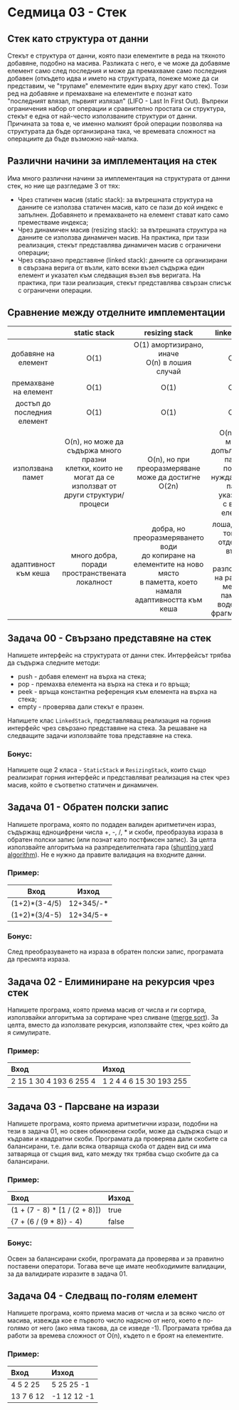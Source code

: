 # Седмица 03 - Стек

## Стек като структура от данни
Стекът е структура от данни, която пази елементите в реда на тяхното добавяне, подобно на масива. Разликата с него, е че може да добавяме елемент само след последния и може да премахваме само последния добавен (откъдето идва и името на структурата, понеже може да си представим, че "трупаме" елементите един върху друг като стек). Този ред на добавяне и премахване на елементите е познат като "последният влязал, първият излязал" (LIFO - Last In First Out). Въпреки ограничения набор от операции и сравнително простата си структура, стекът е една от най-често използваните структури от данни. Причината за това е, че именно малкият брой операции позволява на структурата да бъде организирана така, че времевата сложност на операциите да бъде възможно най-малка. 

## Различни начини за имплементация на стек
Има много различни начини за имплементация на структурата от данни стек, но ние ще разгледаме 3 от тях:

- Чрез статичен масив (static stack): за вътрешната структура на данните се използва статичен масив, като се пази до кой индекс е запълнен. Добавянето и премахването на елемент стават като само преместваме индекса;
- Чрез динамичен масив (resizing stack): за вътрешната структура на данните се използва динамичен масив. На практика, при тази реализация, стекът представлява динамичен масив с ограничени операции;
- Чрез свързано представяне (linked stack): данните са организирани в свързана верига от възли, като всеки възел съдържа един елемент и указател към следващия възел във веригата. На практика, при тази реализация, стекът представлява свързан списък с ограничени операции.

## Сравнение между отделните имплементации

|         | static stack | resizing stack | linked stack |
| :-----: | :-----:      | :------:       | :-----:      |
| добавяне на елемент | O(1) | O(1) амортизирано, иначе <br> O(n) в лошия случай | O(1) |
| премахване на елемент | O(1) | O(1) | O(1) |
| достъп до последния елемент | O(1) | O(1) | O(1) |
| използвана памет | O(n), но може да съдържа много празни <br> клетки, които не могат да се <br> използват от други структури/процеси | O(n), но при преоразмеряване <br> може да достигне O(2n) | O(n), но с много допълнителна памет, <br> поради нуждата да се пазят указатели <br> с всеки елемент |
| адаптивност към кеша | много добра, поради <br> пространствената локалност | добра, но преоразмеряването води <br> до копиране на елементите на ново място <br> в паметта, което намаля адаптивността към кеша | лоша, поради това че отделните възли <br> са разположени на различни места в <br> паметта, водещо до фрагментация | 

## Задача 00 - Свързано представяне на стек
Напишете интерфейс на структурата от данни стек. Интерфейсът трябва да съдържа следните методи:

- push - добавя елемент на върха на стека;
- pop - премахва елемента на върха на стека и го връща;
- peek - връща константна референция към елемента на върха на стека;
- empty - проверява дали стекът е празен.

Напишете клас `LinkedStack`, представляващ реализация на горния интерфейс чрез свързано представяне на стека. За решаване на следващите задачи използвайте това представяне на стека.

### Бонус:
Напишете още 2 класа - `StaticStack` и `ResizingStack`, които също реализират горния интерфейс и представляват реализация на стек чрез масив, който е съответно статичен и динамичен.

## Задача 01 - Обратен полски запис
Напишете програма, която по подаден валиден аритметичен израз, съдържащ едноцифрени числа +, -, /, * и скоби, преобразува израза в обратен полски запис (или познат като постфиксен запис). За целта използвайте алгоритъма на разпределителната гара ([shunting yard algorithm](https://en.wikipedia.org/wiki/Shunting_yard_algorithm#:~:text=In%20computer%20science%2C%20the%20shunting,abstract%20syntax%20tree%20(AST).)). Не е нужно да правите валидация на входните данни.

### Пример:
| Вход | Изход |
| :-----: | :------: |
| (1+2)*(3-4/5) | 12+345/-* |
| (1+2)*(3/4-5) | 12+34/5-* |

### Бонус:
След преобразуването на израза в обратен полски запис, програмата да пресмята израза.

## Задача 02 - Елиминиране на рекурсия чрез стек
Напишете програма, която приема масив от числа и ги сортира, използвайки алгоритъма за сортиране чрез сливане ([merge sort](https://en.wikipedia.org/wiki/Merge_sort)). За целта, вместо да използвате рекурсия, използвайте стек, чрез който да я симулирате.

### Пример:
| Вход | Изход |
| :----- | :------ |
| 2 15 1 30 4 193 6 255 4 | 1 2 4 4 6 15 30 193 255 |

## Задача 03 - Парсване на изрази
Напишете програма, която приема аритметични изрази, подобни на тези в задача 01, но освен обикновени скоби, може да съдържа също и къдрави и квадратни скоби. Програмата да проверява дали скобите са балансирани, т.е. дали всяка отваряща скоба от даден вид си има затваряща от същия вид, като между тях трябва също скобите да са балансирани.

### Пример:
| Вход | Изход |
| :----- | :------ |
| (1 + (7 - 8) * [1 / (2 + 8)]) | true |
| {7 + (6 / (9 * 8)} - 4) | false |

### Бонус:
Освен за балансирани скоби, програмата да проверява и за правилно поставени оператори. Тогава вече ще имате необходимите валидации, за да валидирате изразите в задача 01.

## Задача 04 - Следващ по-голям елемент
Напишете програма, която приема масив от числа и за всяко число от масива, извежда кое е първото число надясно от него, което е по-голямо от него (ако няма такова, да се изведе -1). Програмата трябва да работи за времева сложност от O(n), където n е броят на елементите.

### Пример:
| Вход | Изход |
| :----- | :------ |
| 4 5 2 25 | 5 25 25 -1 |
| 13 7 6 12 | -1 12 12 -1 |